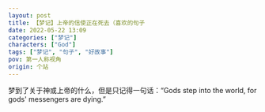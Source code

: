 ```yaml
---
layout: post
title: 【梦记】上帝的信使正在死去（喜欢的句子
date: 2022-05-22 13:09
categories: ["梦记"]
characters: ["God"]
tags: ["梦记", "句子", "好故事"]
pov: 第一人称视角
origin: 个站
---
```


梦到了关于神或上帝的什么，但是只记得一句话：“Gods step into the world, for gods' messengers are dying.”
